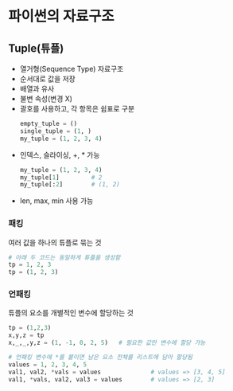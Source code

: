 # 파이썬의 자료구조

## Tuple(튜플)
- 열거형(Sequence Type) 자료구조
- 순서대로 값을 저장
- 배열과 유사
- 불변 속성(변경 X)
- 괄호를 사용하고, 각 항목은 쉼표로 구분
    ```python
    empty_tuple = ()
    single_tuple = (1, )
    my_tuple = (1, 2, 3, 4)
    ```
- 인덱스, 슬라이싱, +, * 가능
    ```python
    my_tuple = (1, 2, 3, 4)
    my_tuple[1]         # 2
    my_tuple[:2]        # (1, 2)
    ```
- len, max, min 사용 가능

### 패킹
여러 값을 하나의 튜플로 묶는 것
```python
# 아래 두 코드는 동일하게 튜플을 생성함
tp = 1, 2, 3
tp = (1, 2, 3)
```
### 언패킹
튜플의 요소를 개별적인 변수에 할당하는 것
```python
tp = (1,2,3)
x,y,z = tp
x,_,_,y,z = (1, -1, 0, 2, 5)   # 필요한 값만 변수에 할당 가능

# 언패킹 변수에 *를 붙이면 남은 요소 전체를 리스트에 담아 할당됨
values = 1, 2, 3, 4, 5
val1, val2, *vals = values              # values => [3, 4, 5]
val1, *vals, val2, val3 = values        # values => [2, 3]
```
